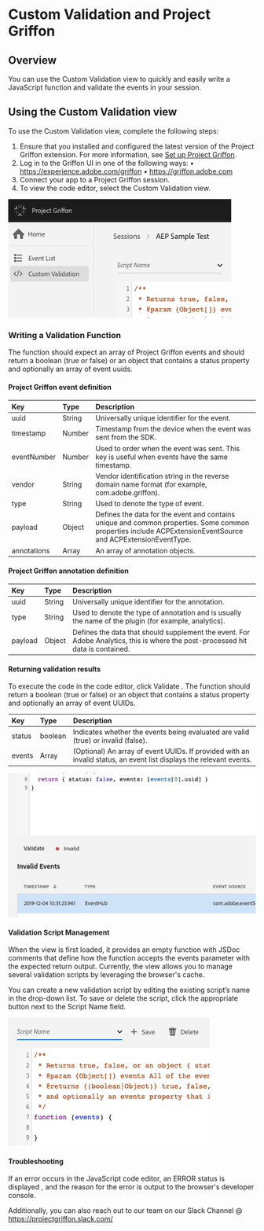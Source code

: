 # Custom Validation and Project Griffon
## Overview
You can use the Custom Validation view to quickly and easily write a JavaScript function and validate the events in your session.

## Using the Custom Validation view

To use the Custom Validation view, complete the following steps:

1. Ensure that you installed and configured the latest version of the Project Griffon extension. For more information, see  [Set up Project Griffon](../set-up-project-griffon.md).
2. Log in to the Griffon UI in one of the following ways:
   • https://experience.adobe.com/griffon
   • https://griffon.adobe.com
3. Connect your app to a Project Griffon session.
4. To view the code editor, select the Custom Validation view.

![](../../../.gitbook/assets/griffon-custom-validation-navigation.png)

### Writing a Validation Function

The function should expect an array of Project Griffon events and should return a boolean (true or false) or an object that contains a status property and optionally an array of event uuids.

#### Project Griffon event definition

| Key | Type | Description |
| :--- | :--- | :--- |
| uuid | String | Universally unique identifier for the event. |
| timestamp | Number | Timestamp from the device when the event was sent from the SDK. |
| eventNumber | Number | Used to order when the event was sent. This key is useful when events have the same timestamp. |
| vendor | String | Vendor identification string in the reverse domain name format (for example, com.adobe.griffon). |
| type | String | Used to denote the type of event. |
| payload | Object | Defines the data for the event and contains unique and common properties. Some common properties include ACPExtensionEventSource and ACPExtensionEventType. |
| annotations | Array | An array of annotation objects. |

#### Project Griffon annotation definition

| Key | Type | Description |
| :--- | :--- | :--- |
| uuid | String | Universally unique identifier for the annotation. |
| type | String | Used to denote the type of annotation and is usually the name of the plugin (for example, analytics). |
| payload | Object | Defines the data that should supplement the event. For Adobe Analytics, this is where the post-processed hit data is contained. |

#### Returning validation results

To execute the code in the code editor, click Validate . The function should return a boolean (true or false) or an object that contains a status property and optionally an array of event UUIDs.

| Key | Type | Description |
| :--- | :--- | :--- |
| status | boolean | Indicates whether the events being evaluated are valid (true) or invalid (false). |
| events | Array | (Optional) An array of event UUIDs. If provided with an invalid status, an event list displays the relevant events. |

![](../../../.gitbook/assets/griffon-custom-validation-invalid.png)

#### Validation Script Management

When the view is first loaded, it provides an empty function with JSDoc comments that define how the function accepts the events parameter with the expected return output. Currently, the view allows you to manage several validation scripts by leveraging the browser's cache.

You can create a new validation script by editing the existing script’s name in the drop-down list. To save or delete the script, click the appropriate button next to the Script Name field.

![](../../../.gitbook/assets/griffon-custom-validation-save.png)

#### Troubleshooting

If an error occurs in the JavaScript code editor, an ERROR status is displayed , and the reason for the error is output to the browser's developer console.

Additionally, you can also reach out to our team on our Slack Channel @ https://projectgriffon.slack.com/
